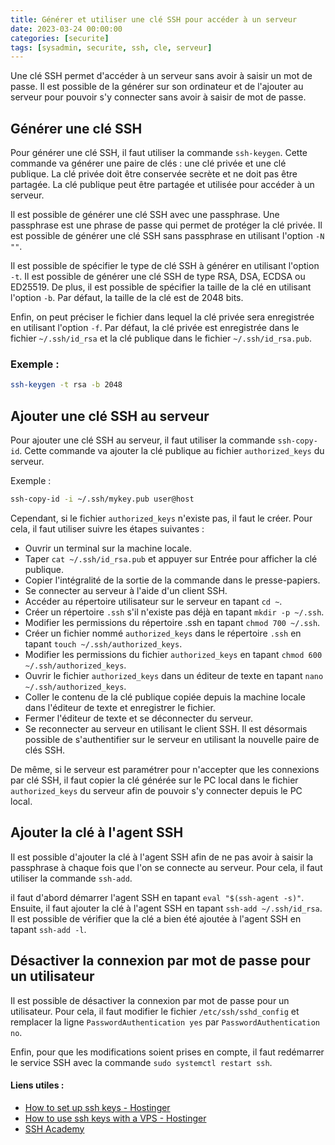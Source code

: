 ```yaml
---
title: Générer et utiliser une clé SSH pour accéder à un serveur
date: 2023-03-24 00:00:00
categories: [securite]
tags: [sysadmin, securite, ssh, cle, serveur]
---
```


Une clé SSH permet d'accéder à un serveur sans avoir à saisir un mot de passe. Il est possible de la générer sur son ordinateur et de l'ajouter au serveur pour pouvoir s'y connecter sans avoir à saisir de mot de passe.

## Générer une clé SSH

Pour générer une clé SSH, il faut utiliser la commande `ssh-keygen`. Cette commande va générer une paire de clés : une clé privée et une clé publique. La clé privée doit être conservée secrète et ne doit pas être partagée. La clé publique peut être partagée et utilisée pour accéder à un serveur.

Il est possible de générer une clé SSH avec une passphrase. Une passphrase est une phrase de passe qui permet de protéger la clé privée. Il est possible de générer une clé SSH sans passphrase en utilisant l'option `-N ""`.

Il est possible de spécifier le type de clé SSH à générer en utilisant l'option `-t`. Il est possible de générer une clé SSH de type RSA, DSA, ECDSA ou ED25519. De plus, il est possible de spécifier la taille de la clé en utilisant l'option `-b`. Par défaut, la taille de la clé est de 2048 bits.

Enfin, on peut préciser le fichier dans lequel la clé privée sera enregistrée en utilisant l'option `-f`. Par défaut, la clé privée est enregistrée dans le fichier `~/.ssh/id_rsa` et la clé publique dans le fichier `~/.ssh/id_rsa.pub`.

### Exemple : 

```bash
ssh-keygen -t rsa -b 2048
```

## Ajouter une clé SSH au serveur

Pour ajouter une clé SSH au serveur, il faut utiliser la commande `ssh-copy-id`. Cette commande va ajouter la clé publique au fichier `authorized_keys` du serveur.

Exemple : 

```bash
ssh-copy-id -i ~/.ssh/mykey.pub user@host
```

Cependant, si le fichier `authorized_keys` n'existe pas, il faut le créer. Pour cela, il faut utiliser suivre les étapes suivantes : 

- Ouvrir un terminal sur la machine locale.
- Taper `cat ~/.ssh/id_rsa.pub` et appuyer sur Entrée pour afficher la clé publique.
- Copier l'intégralité de la sortie de la commande dans le presse-papiers.
- Se connecter au serveur à l'aide d'un client SSH.
- Accéder au répertoire utilisateur sur le serveur en tapant `cd ~`.
- Créer un répertoire `.ssh` s'il n'existe pas déjà en tapant `mkdir -p ~/.ssh`.
- Modifier les permissions du répertoire .ssh en tapant `chmod 700 ~/.ssh`.
- Créer un fichier nommé `authorized_keys` dans le répertoire `.ssh` en tapant `touch ~/.ssh/authorized_keys`.
- Modifier les permissions du fichier `authorized_keys` en tapant `chmod 600 ~/.ssh/authorized_keys`.
- Ouvrir le fichier `authorized_keys` dans un éditeur de texte en tapant `nano ~/.ssh/authorized_keys`.
- Coller le contenu de la clé publique copiée depuis la machine locale dans l'éditeur de texte et enregistrer le fichier.
- Fermer l'éditeur de texte et se déconnecter du serveur.
- Se reconnecter au serveur en utilisant le client SSH. Il est désormais possible de s'authentifier sur le serveur en utilisant la nouvelle paire de clés SSH.

De même, si le serveur est paramétrer pour n'accepter que les connexions par clé SSH, il faut copier la clé générée sur le PC local dans le fichier `authorized_keys` du serveur afin de pouvoir s'y connecter depuis le PC local.

## Ajouter la clé à l'agent SSH

Il est possible d'ajouter la clé à l'agent SSH afin de ne pas avoir à saisir la passphrase à chaque fois que l'on se connecte au serveur. Pour cela, il faut utiliser la commande `ssh-add`.

il faut d'abord démarrer l'agent SSH en tapant `eval "$(ssh-agent -s)"`. Ensuite, il faut ajouter la clé à l'agent SSH en tapant `ssh-add ~/.ssh/id_rsa`. Il est possible de vérifier que la clé a bien été ajoutée à l'agent SSH en tapant `ssh-add -l`.

## Désactiver la connexion par mot de passe pour un utilisateur

Il est possible de désactiver la connexion par mot de passe pour un utilisateur. Pour cela, il faut modifier le fichier `/etc/ssh/sshd_config` et remplacer la ligne `PasswordAuthentication yes` par `PasswordAuthentication no`.

Enfin, pour que les modifications soient prises en compte, il faut redémarrer le service SSH avec la commande `sudo systemctl restart ssh`.

#### Liens utiles :

- [How to set up ssh keys - Hostinger ](https://www.hostinger.com/tutorials/ssh/how-to-set-up-ssh-keys)
- [How to use ssh keys with a VPS - Hostinger](https://support.hostinger.com/en/articles/4792364-how-to-use-ssh-keys-at-vps)
- [SSH Academy](https://www.ssh.com/academy/ssh/copy-id#copy-the-key-to-a-server)